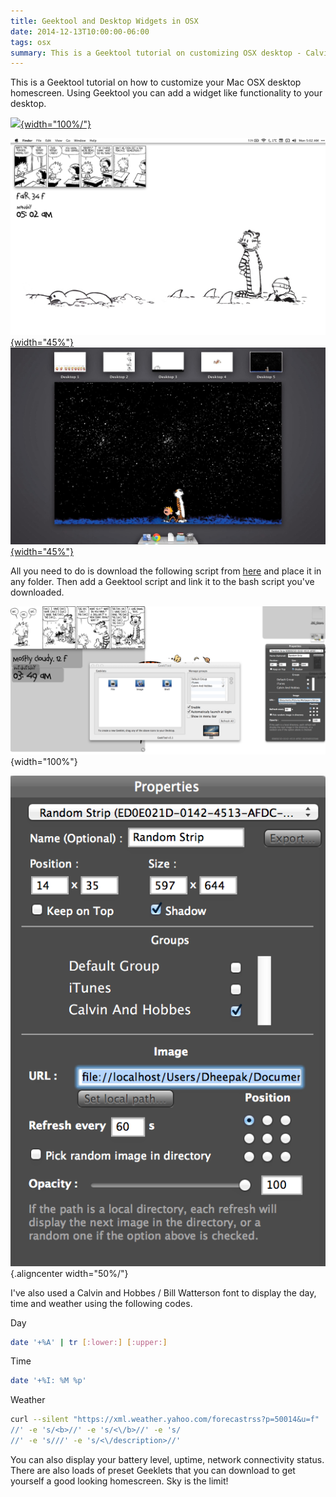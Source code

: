 ```yaml
---
title: Geektool and Desktop Widgets in OSX
date: 2014-12-13T10:00:00-06:00
tags: osx
summary: This is a Geektool tutorial on customizing OSX desktop - Calvin & Hobbes themed ...
---
```


This is a Geektool tutorial on how to customize your Mac OSX desktop
homescreen. Using Geektool you can add a widget like functionality to
your desktop.

[![](https://lh4.googleusercontent.com/TZkEbkEUgfXVhtL3XNgQ8tYNuaO_WF_WhgtuN0nYGJEx=s0){width="100%/"}](https://plus.google.com/photos/+DheepakKrishnamurthy/albums/5969008662076135425)

[![](https://raw.githubusercontent.com/kdheepak/GeekToolBash/master/Screenshots/1.png){width="45%"}](https://plus.google.com/photos/+DheepakKrishnamurthy/albums/5969008662076135425)
[![](https://raw.githubusercontent.com/kdheepak/GeekToolBash/master/Screenshots/2.jpg){width="45%"}](https://plus.google.com/photos/+DheepakKrishnamurthy/albums/5969008662076135425)

All you need to do is download the following script from
[here](https://github.com/kdheepak/GeekToolBash/blob/master/bashScript)
and place it in any folder. Then add a Geektool script and link it to
the bash script you've downloaded.

![](https://raw.githubusercontent.com/kdheepak/GeekToolBash/master/Screenshots/3.png){width="100%"}

![](https://raw.githubusercontent.com/kdheepak/GeekToolBash/master/Screenshots/4.png){.aligncenter
width="50%/"}

I've also used a Calvin and Hobbes / Bill Watterson font to display the
day, time and weather using the following codes.

Day

```bash
date '+%A' | tr [:lower:] [:upper:]
```

Time

```bash
date '+%I: %M %p'
```

Weather

```bash
curl --silent "https://xml.weather.yahoo.com/forecastrss?p=50014&u=f" | grep -E '(Current Conditions:|F<BR)' | sed -e 's/Current Conditions://' -e 's/
//' -e 's/<b>//' -e 's/<\/b>//' -e 's/
//' -e 's///' -e 's/<\/description>//'
```

You can also display your battery level, uptime, network connectivity
status. There are also loads of preset Geeklets that you can download to
get yourself a good looking homescreen. Sky is the limit!
